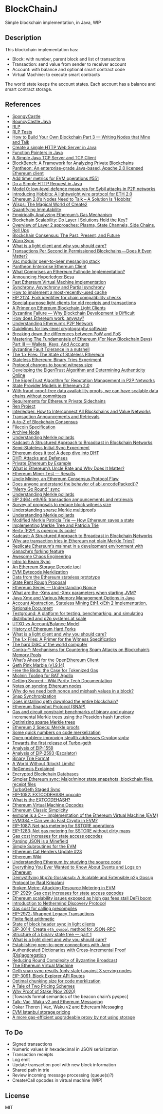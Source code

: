 # BlockChainJ

Simple blockchain implementation, in Java, WIP

## Description

This blockchain implementation has:

- Block: with number, parent block and list of transactions
- Transaction: send value from sender to receiver account
- Account: with balance and optional smart contract code
- Virtual Machine: to execute smart contracts

The world state keeps the account states. Each account has a balance and smart contract storage.

## References

- [SpongyCastle](https://rtyley.github.io/spongycastle)
- [BouncyCastle Java](http://www.bouncycastle.org/java.html)
- [RLP](https://github.com/ethereum/wiki/wiki/RLP)
- [RLP Tests](https://github.com/ethereum/tests/blob/develop/RLPTests/rlptest.json)
- [How to Build Your Own Blockchain Part 3 — Writing Nodes that Mine and Talk](https://bigishdata.com/2017/11/02/build-your-own-blockchain-part-3-writing-nodes-that-mine/)
- [Create a simple HTTP Web Server in Java](https://medium.com/@ssaurel/create-a-simple-http-web-server-in-java-3fc12b29d5fd)
- [Function Pointers in Java](https://programming.guide/java/function-pointers-in-java.html)
- [A Simple Java TCP Server and TCP Client](https://systembash.com/a-simple-java-tcp-server-and-tcp-client/)
- [BlockBench: A Framework for Analyzing Private Blockchains](https://github.com/ooibc88/blockbench)
- [Pantheon: An enterprise-grade Java-based, Apache 2.0 licensed Ethereum client](https://github.com/PegaSysEng/pantheon)
- [Add timer metrics for EVM operations #551](https://github.com/PegaSysEng/pantheon/pull/551)
- [Do a Simple HTTP Request in Java](https://www.baeldung.com/java-http-request)
- [Model 0: low-level defence measures for Sybil attacks in P2P networks](https://blog.golemproject.net/model-0-low-level-defence-measures-for-sybil-attacks-in-p2p-networks/)
- [Introducing Hobbits: A lightweight wire protocol for ETH 2.0](https://medium.com/whiteblock/introducing-hobbits-a-lightweight-wire-protocol-for-eth-2-0-b1bfae5e4843)
- [Ethereum 2.0’s Nodes Need to Talk – A Solution Is ‘Hobbits’](https://www.coindesk.com/testing-ethereum-2-0-requires-basic-signaling-a-solution-is-hobbits)
- [Wisps: The Magical World of Create2](https://blog.ricmoo.com/wisps-the-magical-world-of-create2-5c2177027604)
- [Quantifying Immutability](https://medium.com/ethereum-classic/quantifying-immutability-e8f2b1bb9301)
- [Empirically Analyzing Ethereum’s Gas Mechanism](https://arxiv.org/pdf/1905.00553.pdf)
- [Blockchain Scalability: Do Layer I Solutions Hold the Key?](https://hackernoon.com/blockchain-scalability-do-layer-i-solutions-hold-the-key-f3d9388c60f3)
- [Overview of Layer 2 approaches: Plasma, State Channels, Side Chains, Roll Ups](https://nearprotocol.com/blog/layer-2/)
- [Blockchain Consensus: The Past, Present, and Future](https://hackernoon.com/blockchain-consensus-the-past-present-and-future-112cd1a4189a)
- [Warp Sync](https://wiki.parity.io/Warp-Sync)
- [What is a light client and why you should care?](https://www.parity.io/what-is-a-light-client/)
- [Transactions Per Second in Permissioned Blockchains — Does It Even Matter?](https://hackernoon.com/transactions-per-second-in-private-blockchains-does-it-even-matter-bf67dec56b76)
- [Vac modular peer-to-peer messaging stack](https://vac.dev/vac-overview)
- [Pantheon Enterprise Ethereum Client](https://docs.pantheon.pegasys.tech/en/latest/)
- [What Comprises an Ethereum Fullnode Implementation?](https://medium.com/blockchannel/what-comprises-an-ethereum-fullnode-implementation-a1e72f213ca6)
- [Announcing Hyperledger Besu](https://www.hyperledger.org/blog/2019/08/29/announcing-hyperledger-besu)
- [Fast Ethereum Virtual Machine implementation](https://github.com/ethereum/evmone)
- [Synchrony, Asynchrony and Partial synchrony](https://ittaiab.github.io/2019-06-01-2019-5-31-models/)
- [How to implement a most-recently-used cache](https://stackoverflow.com/questions/583852/how-to-implement-a-most-recently-used-cache)
- [EIP 2124, Fork identifier for chain compatibility checks](https://twitter.com/trent_vanepps/status/1184677267995320322)
- [Special-purpose light clients for old receipts and transactions](https://ethereum-magicians.org/t/special-purpose-light-clients-for-old-receipts-and-transactions/3711)
- [A Primer on Ethereum Blockchain Light Clients](https://medium.com/@rauljordan/a-primer-on-ethereum-blockchain-light-clients-f3cadde49137)
- [Byzantine Failure — Why Blockchain Development is Difficult](https://medium.com/codechain/byzantine-failure-why-blockchain-development-is-difficult-1d2da8de9f03)
- [How does Ethereum work, anyway?](https://medium.com/@preethikasireddy/how-does-ethereum-work-anyway-22d1df506369)
- [Understanding Ethereum’s P2P Network](https://medium.com/shyft-network-media/understanding-ethereums-p2p-network-86eeaa3345)
- [Guidelines for low-level cryptography software](https://github.com/veorq/cryptocoding)
- [Breaking down the differences between PoW and PoS](https://medium.com/@stakingrewards/research-report-is-proof-of-stake-better-than-proof-of-work-222d048ccef5)
- [Mastering The Fundamentals of Ethereum (For New Blockchain Devs) Part III — Wallets, Keys, And Accounts](https://medium.com/@markmuskardin/mastering-the-fundamentals-of-ethereum-for-new-blockchain-devs-part-iii-wallets-keys-and-4cd3175b535b)
- [Byzantine Fault Tolerance in a nutshell](https://medium.com/coinmonks/byzantine-fault-tolerance-in-a-nutshell-bc7762ffb996)
- [The 1.x Files: The State of Stateless Ethereum](https://blog.ethereum.org/2019/12/30/eth1x-files-state-of-stateless-ethereum/)
- [Stateless Ethereum: Binary Tries Experiment](https://medium.com/@mandrigin/stateless-ethereum-binary-tries-experiment-b2c035497768)
- [Protocol changes to bound witness size](https://ethereum-magicians.org/t/protocol-changes-to-bound-witness-size/3885)
- [Developing the EigenTrust Algorithm and Determining Authenticity Online](https://medium.com/oscar-tech/developing-the-eigentrust-algorithm-and-determining-trustworthiness-online-6c51b2c2938f)
- [The EigenTrust Algorithm for Reputation Management in P2P Networks](https://nlp.stanford.edu/pubs/eigentrust.pdf)
- [State Provider Models in Ethereum 2.0](https://ethresear.ch/t/state-provider-models-in-ethereum-2-0/6750)
- [With fraud-proof-free data availability proofs, we can have scalable data chains without committees](https://ethresear.ch/t/with-fraud-proof-free-data-availability-proofs-we-can-have-scalable-data-chains-without-committees/6725)
- [Requirements for Ethereum Private Sidechains](https://arxiv.org/pdf/1806.09834.pdf)
- [Ren Project](https://github.com/renproject/ren/wiki/Introduction)
- [Interledger: How to Interconnect All Blockchains and Value Networks](https://medium.com/xpring/interledger-how-to-interconnect-all-blockchains-and-value-networks-74f432e64543)
- [Transaction Announcements and Retrievals](https://github.com/ethereum/EIPs/issues/2465)
- [A-to-Z of Blockchain Consensus](https://medium.com/tendermint/a-to-z-of-blockchain-consensus-81e2406af5a3)
- [Filecoin Specification](https://filecoin-project.github.io/specs/)
- [Archive Node](https://infura.io/docs/ethereum/add-ons/archiveData)
- [Understanding Merkle pollards](https://medium.com/@jgm.orinoco/understanding-merkle-pollards-1547fc7efaa)
- [Kadcast: A Structured Approach to Broadcast in Blockchain Networks](https://eprint.iacr.org/2019/876.pdf)
- [Semi-Stateless Initial Sync Experiment](https://medium.com/@mandrigin/semi-stateless-initial-sync-experiment-897cc9c330cb)
- [Ethereum does it too! A deep dive into DHT](https://medium.com/unitychain/intro-to-dht-e98425fc05f1)
- [DHT: Attacks and Defenses](https://medium.com/unitychain/dht-attacks-and-defenses-e159b3d1bcf8)
- [Private Ethereum by Example](https://medium.com/coinmonks/private-ethereum-by-example-b77063bb634f)
- [What is Ethereum’s Uncle Rate and Why Does It Matter?](https://ethgasstation.info/blog/ethereum-uncle-rate/)
- [Ethereum Miner Test — Results](https://medium.com/bloxroute/ethereum-miner-test-results-8fbee68b7088)
- [Uncle Mining, an Ethereum Consensus Protocol Flaw](https://bitslog.com/2016/04/28/uncle-mining-an-ethereum-consensus-protocol-flaw/)
- [Does anyone understand the behavior of abi.encodePacked()?](https://www.reddit.com/r/ethdev/comments/a9i594/does_anyone_understand_the_behavior_of/)
- [“Merry Go Round” sync](https://ethresear.ch/t/merry-go-round-sync/7158)
- [Understanding Merkle pollards](https://medium.com/@jgm.orinoco/understanding-merkle-pollards-1547fc7efaa)
- [EIP 2464: eth/65: transaction announcements and retrievals](https://eips.ethereum.org/EIPS/eip-2464)
- [Survey of proposals to reduce block witness size](https://ethresear.ch/t/survey-of-proposals-to-reduce-block-witness-size/7173)
- [Understanding sparse Merkle multiproofs](https://www.wealdtech.com/articles/understanding-sparse-merkle-multiproofs/)
- [Understanding Merkle pollards](https://www.wealdtech.com/articles/understanding-merkle-pollards/)
- [Modified Merkle Patricia Trie — How Ethereum saves a state](https://medium.com/codechain/modified-merkle-patricia-trie-how-ethereum-saves-a-state-e6d7555078dd)
- [Implementing Merkle Tree and Patricia Trie](https://medium.com/coinmonks/implementing-merkle-tree-and-patricia-trie-b8badd6d9591)
- [Berty (P2P) is opening its code!](https://berty.tech/blog/open-source/)
- [Kadcast: A Structured Approach to Broadcast in Blockchain Networks](https://eprint.iacr.org/2019/876.pdf)
- [Why are transaction tries in Ethereum not plain Merkle Tries?](https://ethereum.stackexchange.com/questions/66729/why-are-transaction-tries-in-ethereum-not-plain-merkle-tries)
- [Replicate Ethereum’s mainnet in a development environment with Ganache’s forking feature](https://medium.com/@samajammin/how-to-interact-with-ethereums-mainnet-in-a-development-environment-with-ganache-3d8649df0876)
- [Awesome Chaos Engineering](https://github.com/dastergon/awesome-chaos-engineering)
- [Intro to Beam Sync](https://blog.ethereum.org/2019/12/30/eth1x-files-state-of-stateless-ethereum/)
- [An Ethereum Storage Decode tool](https://inuka.dev/an-ethereum-storage-decode-tool/)
- [EVM Bytecode Merklization](https://medium.com/ewasm/evm-bytecode-merklization-2a8366ab0c90)
- [Data from the Ethereum stateless prototype](https://medium.com/@akhounov/data-from-the-ethereum-stateless-prototype-8c69479c8abc)
- [State Rent Rough Proposal](https://github.com/ledgerwatch/eth_state/blob/58351eb8b70fa6031da1e23c1a77d982be677078/State_rent.pdf)
- [Ethereum Series — Understanding Nonce](https://medium.com/swlh/ethereum-series-understanding-nonce-3858194b39bf)
- [What are the -Xms and -Xmx parameters when starting JVM?](https://stackoverflow.com/questions/14763079/what-are-the-xms-and-xmx-parameters-when-starting-jvm)
- [Java Xmx and Various Memory Management Options in Java](https://www.udemy.com/blog/java-xmx/)
- [Account Abstraction, Stateless Mining Eth1.x/Eth 2 Implementation, Rationale Document](https://hackmd.io/y7uhNbeuSziYn1bbSXt4ww?view)
- [Testground: A platform for testing, benchmarking, and simulating distributed and p2p systems at scale](https://github.com/testground/testground)
- [UTXO vs Account/Balance Model](https://medium.com/@sunflora98/utxo-vs-account-balance-model-5e6470f4e0cf)
- [History of Ethereum Hard Forks](https://medium.com/mycrypto/the-history-of-ethereum-hard-forks-6a6dae76d56f)
- [What is a light client and why you should care?](https://www.parity.io/what-is-a-light-client/)
- [The 1.x Files: A Primer for the Witness Specification](https://blog.ethereum.org/2020/05/04/eth1x-witness-primer/)
- [The hard DiSC of the world computer](https://medium.com/ethereum-swarm/the-hard-disc-of-the-world-computer-4f3d41bf9ddb)
- [Contra-*: Mechanisms for Countering Spam Attacks on Blockchain’s Memory Pools](https://arxiv.org/pdf/2005.04842.pdf)
- [What’s Ahead for the OpenEthereum Client](https://blog.gnosis.pm/whats-ahead-for-the-openethereum-client-43da126921c2)
- [Geth Pink Marble (v1.9.14)](https://github.com/ethereum/go-ethereum/releases/tag/v1.9.14)
- [Free the Birds: the Case for Tokenized Gas](https://ethresear.ch/t/free-the-birds-the-case-for-tokenized-gas/7385)
- [Mjolnir: Tooling for BAT Apollo](https://brave.com/mjolnir-tooling-for-bat-apollo/)
- [Getting Synced - Wiki Parity Tech Documentation](https://openethereum.github.io/wiki/Getting-Synced)
- [Notes on syncing Ethereum nodes](https://medium.com/aleph-zero/notes-on-syncing-ethereum-nodes-77d4161a522e)
- [Why do we need both nonce and mixhash values in a block?](https://ethereum.stackexchange.com/questions/5833/why-do-we-need-both-nonce-and-mixhash-values-in-a-block)
- [Snap Synchronization](https://twitter.com/peter_szilagyi/status/1263668104493662210)
- [Does installing geth download the entire blockchain?](https://ethereum.stackexchange.com/questions/12023/does-installing-geth-download-the-entire-blockchain/12028)
- [Ethereum Snapshot Protocol (SNAP)](https://github.com/ethereum/devp2p/blob/3fe9713658f3b3b56e4e99493c54f313e11b43a0/caps/snap.md)
- [Gas and circuit constraint benchmarks of binary and quinary incremental Merkle trees using the Poseidon hash function](https://ethresear.ch/t/gas-and-circuit-constraint-benchmarks-of-binary-and-quinary-incremental-merkle-trees-using-the-poseidon-hash-function/7446)
- [Optimizing sparse Merkle trees](https://ethresear.ch/t/optimizing-sparse-merkle-trees/3751/2)
- [Ethereum 2 Specs: Merkle proofs](https://github.com/ethereum/eth2.0-specs/blob/ced6208d55d26d63f532d4bb031869740b2a111c/specs/light_client/merkle_proofs.md)
- [Some quick numbers on code merkelization](https://ethresear.ch/t/some-quick-numbers-on-code-merkelization/7260)
- [Open problem: improving stealth addresses Cryptography](https://ethresear.ch/t/open-problem-improving-stealth-addresses/7438)
- [Towards the first release of Turbo-geth](https://ledgerwatch.github.io/turbo_geth_release.html)
- [Analysis of EIP-1559](https://insights.deribit.com/market-research/analysis-of-eip-1559/)
- [Analysis of EIP-2593 (Escalator)](https://insights.deribit.com/market-research/analysis-of-eip-2593-escalator/)
- [Binary Trie Format](https://ethresear.ch/t/binary-trie-format/7621)
- [A World Without (block) Limits!](https://medium.com/@MicahZoltu/a-world-without-block-limits-f3ecc926cd68)
- [ReGenesis Explained](https://medium.com/@mandrigin/regenesis-explained-97540f457807)
- [Encrypted Blockchain Databases](https://eprint.iacr.org/2020/827.pdf)
- [Simpler Ethereum sync: Major/minor state snapshots, blockchain files, receipt files](https://ethresear.ch/t/simpler-ethereum-sync-major-minor-state-snapshots-blockchain-files-receipt-files/7672)
- [TurboGeth Staged Sync](https://github.com/ledgerwatch/turbo-geth/tree/master/eth/stagedsync)
- [EIP-1052: EXTCODEHASH opcode](https://eips.ethereum.org/EIPS/eip-1052)
- [What is the EXTCODEHASH?](https://soliditydeveloper.com/extcodehash)
- [Ethereum Virtual Machine Opcodes](https://ethervm.io/)
- [Ethereum Classic Simplicity](https://etherplan.com/2020/08/19/ethereum-classic-simplicity/12470/)
- [evmone is a C++ implementation of the Ethereum Virtual Machine (EVM)](https://github.com/ethereum/evmone)
- [EVM384 – Can we do Fast Crypto in EVM?](https://notes.ethereum.org/@axic/evm384)
- [EIP-1087: Net gas metering for SSTORE operations](https://eips.ethereum.org/EIPS/eip-1087)
- [EIP-1283: Net gas metering for SSTORE without dirty maps](https://eips.ethereum.org/EIPS/eip-1283)
- [Gas cost increases for state access opcodes](https://notes.ethereum.org/@vbuterin/BkrNbeAfD)
- [Parsing JSON is a Minefield](http://seriot.ch/parsing_json.php)
- [Simple Subroutines for the EVM](https://github.com/ethereum/EIPs/blob/master/EIPS/eip-2315.md)
- [Ethereum Cat Herders Update #23](https://medium.com/ethereum-cat-herders/ethereum-cat-herders-update-23-a161b6115eed)
- [Ethereum Wiki](https://eth.wiki/en/fundamentals/design-rationale)
- [Understanding Ethereum by studying the source code](https://gisli.hamstur.is/2020/08/understanding-ethereum-by-studying-the-source-code/)
- [Everything You Ever Wanted to Know About Events and Logs on Ethereum](https://medium.com/linum-labs/everything-you-ever-wanted-to-know-about-events-and-logs-on-ethereum-fec84ea7d0a5)
- [Demystifying libp2p Gossipsub: A Scalable and Extensible p2p Gossip Protocol by Raúl Kripalani](https://www.youtube.com/watch?v=BUc4xta7Mfk)
- [Broken Metre: Attacking Resource Metering in EVM](https://arxiv.org/pdf/1909.07220.pdf)
- [EIP-2929: Gas cost increases for state access opcodes](https://eips.ethereum.org/EIPS/eip-2929)
- [Ethereum scalability issues exposed as high gas fees stall DeFi boom](https://cointelegraph.com/news/ethereum-scalability-issues-exposed-as-high-gas-fees-stall-defi-boom)
- [Introduction to Nethermind Discovery Protocol](https://medium.com/nethermind-eth/introduction-to-nethermind-discovery-protocol-4bb17ea31d1f)
- [Gas cost for calling precompiles](https://gist.github.com/holiman/7153e088af8941379cf21c0e4610d51f)
- [EIP-2972: Wrapped Legacy Transactions](https://eips.ethereum.org/EIPS/eip-2972)
- [Finite field arithmetic](https://en.wikipedia.org/wiki/Finite_field_arithmetic)
- [State of block header sync in light clients](https://ethresear.ch/t/state-of-block-header-sync-in-light-clients/8047/)
- [EIP-3014: Create `eth_symbol` method for JSON-RPC ](https://eips.ethereum.org/EIPS/eip-3014)
- [Structure of a binary state tree — part 1](https://medium.com/@gballet/structure-of-a-binary-state-tree-part-1-48c587836d2f)
- [What is a light client and why you should care?](https://www.parity.io/what-is-a-light-client/)
- [Establishing peer-to-peer connections with Jami](https://jami.net/establishing-peer-to-peer-connections-with-jami/)
- [Authenticated Dictionaries with Cross-Incremental Proof (Dis)aggregation](https://eprint.iacr.org/2020/1239.pdf)
- [Reducing Round Complexity of Byzantine Broadcast](https://eprint.iacr.org/2020/1352.pdf)
- [The Ethereum Virtual Machine](https://fullstacks.org/materials/ethereumbook/14_evm.html)
- [Geth snap sync results (only state) against 3 serving nodes](https://twitter.com/peter_szilagyi/status/1323488829769175040)
- [EIP-3091: Block Explorer API Routes](https://github.com/ethereum/EIPs/pull/3091)
- [Optimal chunking size for code merklization](https://ethresear.ch/t/optimal-chunking-size-for-code-merklization/8185)
- [A Tale of Two Pricing Schemes](https://medium.com/@MicahZoltu/a-tale-of-two-pricing-schemes-dc9c8717906)
- [Why Proof of Stake (Nov 2020)](https://vitalik.ca/general/2020/11/06/pos2020.html)
- [Towards formal semantics of the beacon chain’s pyspec]
- [Talk: Vac, Waku v2 and Ethereum Messaging](https://vac.dev/waku-v2-ethereum-messaging)
- [Oskar Thoren | Vac, Waku v2 and Ethereum Messaging](https://www.youtube.com/watch?v=lUDy1MoeYnI&feature=emb_logo)
- [EVM Istanbul storage pricing](https://medium.com/@agusx1211/evm-istambul-storage-pricing-5befaac32403)
- [A more gas-efficient upgradeable proxy by not using storage](https://forum.openzeppelin.com/t/a-more-gas-efficient-upgradeable-proxy-by-not-using-storage/4111)

## To Do

- Signed transactions
- Numeric values in hexadecimal in JSON serialization
- Transaction receipts
- Log emit
- Update transaction pool with new block information
- Shared path in trie
- Review incoming message processing (queue(s)?)
- Create/Call opcodes in virtual machine (WIP)

## License

MIT

